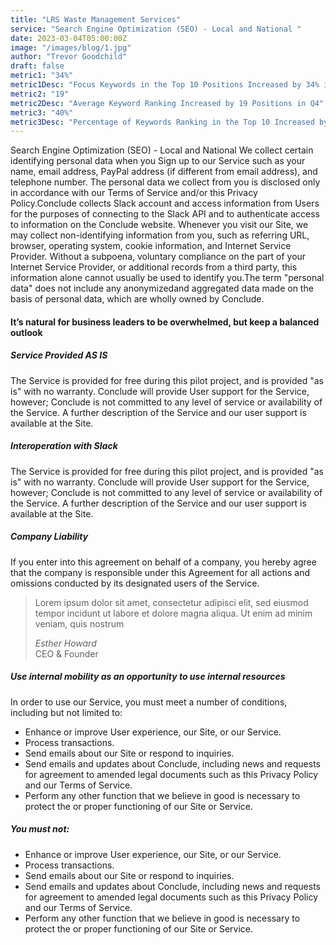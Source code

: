 ```yaml
---
title: "LRS Waste Management Services"
service: "Search Engine Optimization (SEO) - Local and National "
date: 2023-03-04T05:00:00Z
image: "/images/blog/1.jpg"
author: "Trevor Goodchild"
draft: false
metric1: "34%"
metric1Desc: "Focus Keywords in the Top 10 Positions Increased by 34% in Q4" 
metric2: "19"
metric2Desc: "Average Keyword Ranking Increased by 19 Positions in Q4" 
metric3: "40%"
metric3Desc: "Percentage of Keywords Ranking in the Top 10 Increased by 40% in Q4" 
---
```

Search Engine Optimization (SEO) - Local and National 
We collect certain identifying personal data when you Sign up to our Service such as your name, email address, PayPal address (if different from email address), and telephone number. The personal data we collect from you is disclosed only in accordance with our Terms of Service and/or this Privacy Policy.Conclude collects Slack account and access information from Users for the purposes of connecting to the Slack API and to authenticate access to information on the Conclude website. Whenever you visit our Site, we may collect non-identifying information from you, such as referring URL, browser, operating system, cookie information, and Internet Service Provider. Without a subpoena, voluntary compliance on the part of your Internet Service Provider, or additional records from a third party, this information alone cannot usually be used to identify you.The term "personal data" does not include any anonymizedand aggregated data made on the basis of personal data, which are wholly owned by Conclude.

#### It’s natural for business leaders to be overwhelmed, but keep a balanced outlook

##### Service Provided AS IS

The Service is provided for free during this pilot project, and is provided "as is" with no warranty. Conclude will provide User support for the Service, however; Conclude is not committed to any level of service or availability of the Service. A further description of the Service and our user support is available at the Site.

##### Interoperation with Slack

The Service is provided for free during this pilot project, and is provided "as is" with no warranty. Conclude will provide User support for the Service, however; Conclude is not committed to any level of service or availability of the Service. A further description of the Service and our user support is available at the Site.

##### Company Liability

If you enter into this agreement on behalf of a company, you hereby agree that the company is responsible under this Agreement for all actions and omissions conducted by its designated users of the Service.

> Lorem ipsum dolor sit amet, consectetur adipisci elit, sed eiusmod tempor incidunt ut labore et dolore magna aliqua. Ut enim ad minim veniam, quis nostrum
>
> <cite>Esther Howard</cite><br> <span>CEO & Founder</span>

##### Use internal mobility as an opportunity to use internal resources

In order to use our Service, you must meet a number of conditions, including but not limited to:

- Enhance or improve User experience, our Site, or our Service.
- Process transactions.
- Send emails about our Site or respond to inquiries.
- Send emails and updates about Conclude, including news and requests for agreement to amended legal documents such as this Privacy Policy and our Terms of Service.
- Perform any other function that we believe in good is necessary to protect the or proper functioning of our Site or Service.

##### You must not:

- Enhance or improve User experience, our Site, or our Service.
- Process transactions.
- Send emails about our Site or respond to inquiries.
- Send emails and updates about Conclude, including news and requests for agreement to amended legal documents such as this Privacy Policy and our Terms of Service.
- Perform any other function that we believe in good is necessary to protect the or proper functioning of our Site or Service.
